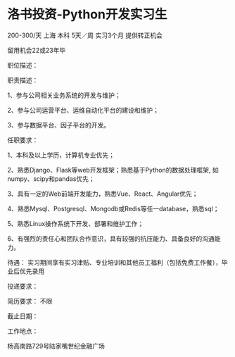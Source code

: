 # 洛书投资-Python开发实习生

200-300/天 上海 本科 5天／周 实习3个月 提供转正机会

留用机会22或23年毕

职位描述：

职责描述： 

1、参与公司相关业务系统的开发与维护；

2、参与公司运营平台、运维自动化平台的建设和维护； 

3、参与数据平台、因子平台的开发。 

任职要求： 

1、本科及以上学历，计算机专业优先； 

2、熟悉Django、Flask等web开发框架；熟悉基于Python的数据处理框架, 如numpy、scipy和pandas优先； 

3、具有一定的Web前端开发能力，熟悉Vue、React、Angular优先； 

4、熟悉Mysql、Postgresql、Mongodb或Redis等任一database，熟悉sql； 

5、熟悉Linux操作系统下开发、部署和维护工作；

 6、有强烈的责任心和团队合作意识，具有较强的抗压能力、具备良好的沟通能力。 

待遇： 实习期间享有实习津贴、专业培训和其他员工福利（包括免费工作餐），毕业后优先录用

投递要求：

简历要求： 不限

截止日期：

工作地点：

杨高南路729号陆家嘴世纪金融广场